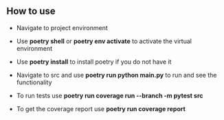 ## How to use
- Navigate to project environment

- Use **poetry shell** or **poetry env activate** to activate the virtual environment

- Use **poetry install** to install poetry if you do not have it

-  Navigate to src and use **poetry run python main.py** to run and see the functionality

-  To run tests use **poetry run coverage run --branch -m pytest src**

-  To get the coverage report use **poetry run coverage report**
